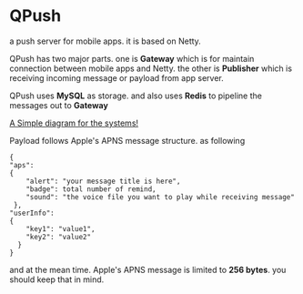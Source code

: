 QPush
=====

a push server for mobile apps.
it is based on Netty. 

QPush has two major parts. one is **Gateway** which is for maintain connection between mobile apps and Netty. the other is
**Publisher** which is receiving incoming message or payload from app server.

QPush uses **MySQL** as storage. and also uses **Redis** to pipeline the messages out to **Gateway**

[A Simple diagram for the systems!](https://raw.githubusercontent.com/yamingd/QPush/master/Overall.png)

Payload follows Apple's APNS message structure. as following
```
{
"aps":
{
    "alert": "your message title is here",
    "badge": total number of remind,
    "sound": "the voice file you want to play while receiving message"
 },
"userInfo":
{
    "key1": "value1",
    "key2": "value2"
  }
}
```
and at the mean time. Apple's APNS message is limited to **256 bytes**. you should keep that in mind.